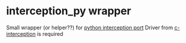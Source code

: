 # interception_py wrapper

Small wrapper (or helper??) for [python interception port][python_port]
Driver from [c-interception][c_ception] is required

[python_port]: https://github.com/cobrce/interception_py
[c_ception]: https://github.com/oblitum/Interception